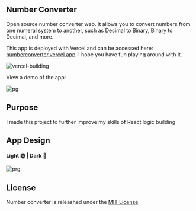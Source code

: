## Number Converter

Open source number converter web. It allows you to convert numbers from one numeral system to another, such as Decimal to Binary, Binary to Decimal, and more. 

This app is deployed with Vercel and can be accessed here: [numberconverter.vercel.app](https://numberconverter.vercel.app). I hope you have fun playing around with it.

![vercel-building](https://user-images.githubusercontent.com/94834060/202710082-c4561c0b-da58-4a0b-9e48-a695d92aaf82.png)

View a demo of the app:

![pg](https://user-images.githubusercontent.com/94834060/202711585-3325061a-46d1-47a0-985c-fa7d0b715077.png)

## Purpose
I made this project to further improve my skills of React logic building


## App Design
#### Light 🌞 |  Dark 🌙
![prg](https://user-images.githubusercontent.com/94834060/202715850-ddfaf13f-2f7f-43ce-956a-016d03dab11f.PNG)

## License
Number converter is releashed under the [MIT License](https://github.com/Ukhang/Number-converter/blob/main/LICENSE)
